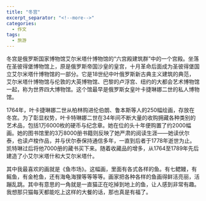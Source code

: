 ```yaml
---
title: "冬宫"
excerpt_separator: "<!--more-->"
categories:
  - 作文
tags:
  - 旅游
---
```


冬宫是俄罗斯国家博物馆艾尔米塔什博物馆的“六宫殿建筑群”中的一个宫殿。坐落在圣彼得堡博物馆上，原是俄罗斯帝国沙皇的皇宫，十月革命后面成为圣彼得堡国立艾尔米塔什博物馆的一部分。<!--more-->它是18世纪中叶俄罗斯新古典主义建筑的典范，艾尔米塔什博物馆与伦敦的大英博物馆、巴黎的卢浮宫、纽约的大都会艺术博物馆一起，称为世界四大博物馆。这个馆最早是俄罗斯女皇叶卡捷琳娜二世的私人博物馆。

1764年，叶卡捷琳娜二世从柏林购进伦伯朗、鲁本斯等人的250幅绘画，存放在冬宫。为了彰显权势，叶卡特琳娜二世在34年间不断大量的收购拥藏各种类别的艺术品，包括1万6000枚的硬币与纪念章。她在位的头十年便购置了约2000幅画。她的图书馆里的3万8000册书籍则反映了她严肃的阅读生涯——她读伏尔泰，也读卢梭作品，并与伏尔泰保持通信多年，一直到后者于1778年逝世为止。凯特琳过后将他7000册的藏书买下来。随着收藏品的增多，从1764至1789年先后建造了小艾尔米塔什和大艾尔米塔什。

其中我最喜欢的画就是《鱼市场》。这幅画，里面有各式各样的鱼。有七鳃鳗，有鳐鱼，有金枪鱼，还有海龟海狸等等等等。画家把各种各样的鱼画得鲜活亮丽，活蹦乱跳。其中有意思的一角就是一直猫正在吃掉到地上的鱼，让人感到非常有趣。我想那只猫每天都能吃上这样的大餐的话，那也真是有福了。
